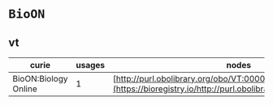# `BioON`

## vt

| curie                |   usages | nodes                                                                                                         |
|----------------------|----------|---------------------------------------------------------------------------------------------------------------|
| BioON:Biology Online |        1 | [http://purl.obolibrary.org/obo/VT:0000427](https://bioregistry.io/http://purl.obolibrary.org/obo/VT:0000427) |
